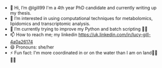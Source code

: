 - 👋 Hi, I’m @lgill99 I'm a 4th year PhD candidate and currently writing up my thesis.
- 👀 I’m interested in using computational techniques for metabolomics, lipidomics and transcriptomic analysis.
- 🌱 I’m currently trying to improve my Python and batch scripting 👩‍💻
- 📫 How to reach me; my linkedin https://uk.linkedin.com/in/lucy-gill-4a0a26174
- 😄 Pronouns: she/her
- ⚡ Fun fact: I'm more coordinated in or on the water than I am on land🚣‍♀️🏊‍♀️

<!---
lgill99/lgill99 is a ✨ special ✨ repository because its `README.md` (this file) appears on your GitHub profile.
You can click the Preview link to take a look at your changes.
--->
